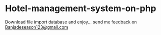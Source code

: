 # Hotel-management-system-on-php 
Download file
import database and enjoy...
send me feedback on Banjadeseason123@gmail.com
